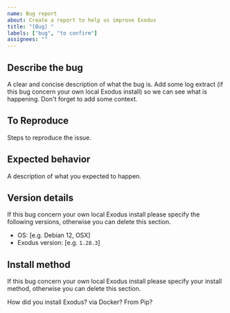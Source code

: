 ```yaml
---
name: Bug report
about: Create a report to help us improve Exodus
title: "[Bug] "
labels: ["bug", "to confirm"]
assignees: ""
---
```


## Describe the bug

A clear and concise description of what the bug is. Add some log extract (if this bug concern your own local Exodus install) so we can see what is happening. Don't forget to add some context.

## To Reproduce

Steps to reproduce the issue.

## Expected behavior

A description of what you expected to happen.

## Version details

If this bug concern your own local Exodus install please specify the following versions, otherwise you can delete this section.

- OS: [e.g. Debian 12, OSX]
- Exodus version: [e.g. `1.28.3`]

## Install method

If this bug concern your own local Exodus install please specify your install method, otherwise you can delete this section.

How did you install Exodus? via Docker? From Pip?
